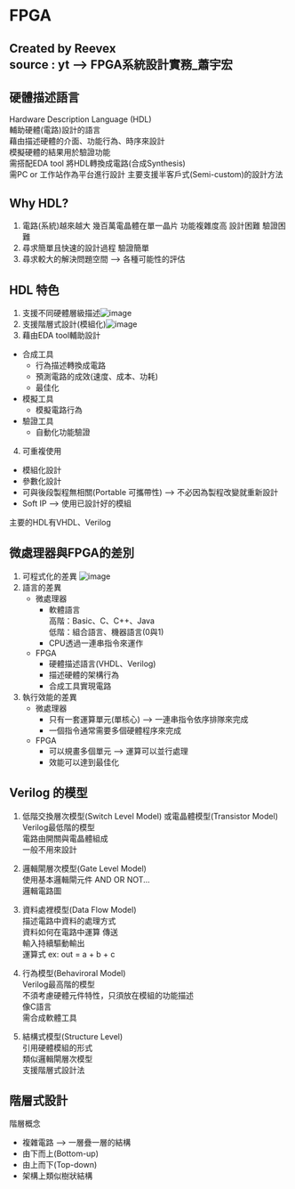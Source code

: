 FPGA
===
Created by Reevex\
source : yt --> FPGA系統設計實務_蕭宇宏
---
硬體描述語言
---
Hardware Description Language (HDL)  
輔助硬體(電路)設計的語言  
藉由描述硬體的介面、功能行為、時序來設計  
模擬硬體的結果用於驗證功能  
需搭配EDA tool 將HDL轉換成電路(合成Synthesis)  
需PC or 工作站作為平台進行設計
主要支援半客戶式(Semi-custom)的設計方法  

Why HDL?
---
1. 電路(系統)越來越大 幾百萬電晶體在單一晶片 功能複雜度高 設計困難 驗證困難
2. 尋求簡單且快速的設計過程 驗證簡單
3. 尋求較大的解決問題空間 --> 各種可能性的評估

HDL 特色
---
1. 支援不同硬體層級描述![image](https://github.com/user-attachments/assets/0b9c6a74-3af9-4d38-b6a1-6cf1cc6be096)  
2. 支援階層式設計(模組化)![image](https://github.com/user-attachments/assets/ebfabbb7-c0bc-41b6-b587-872252de8c37)  
3. 藉由EDA tool輔助設計  
  - 合成工具
    - 行為描述轉換成電路
    - 預測電路的成效(速度、成本、功耗)
    - 最佳化
  - 模擬工具
    - 模擬電路行為
  - 驗證工具  
    - 自動化功能驗證
4. 可重複使用
  - 模組化設計
  - 參數化設計
  - 可與後段製程無相關(Portable 可攜帶性) --> 不必因為製程改變就重新設計
  - Soft IP --> 使用已設計好的模組

主要的HDL有VHDL、Verilog

微處理器與FPGA的差別
---
1. 可程式化的差異
![image](https://github.com/user-attachments/assets/3dfa3e67-f0f0-4582-bfc8-1fbc145b3428)  
2. 語言的差異
   - 微處理器
     - 軟體語言  
         高階：Basic、C、C++、Java  
         低階：組合語言、機器語言(0與1)
     - CPU透過一連串指令來運作
   - FPGA
     - 硬體描述語言(VHDL、Verilog)
     - 描述硬體的架構行為
     - 合成工具實現電路
3. 執行效能的差異
   - 微處理器
     - 只有一套運算單元(單核心) --> 一連串指令依序排隊來完成
     - 一個指令通常需要多個硬體程序來完成
   - FPGA
     - 可以規畫多個單元 --> 運算可以並行處理
     - 效能可以達到最佳化

Verilog 的模型
---
1. 低階交換層次模型(Switch Level Model) 或電晶體模型(Transistor Model)
   Verilog最低階的模型  
   電路由開關與電晶體組成  
   一般不用來設計

2. 邏輯閘層次模型(Gate Level Model)  
   使用基本邏輯閘元件 AND OR NOT...  
   邏輯電路圖

3. 資料處裡模型(Data Flow Model)  
   描述電路中資料的處理方式  
   資料如何在電路中運算 傳送  
   輸入持續驅動輸出  
   運算式 ex: out = a + b + c

4. 行為模型(Behaviroral Model)  
   Verilog最高階的模型  
   不須考慮硬體元件特性，只須放在模組的功能描述  
   像C語言  
   需合成軟體工具
   
5. 結構式模型(Structure Level)  
   引用硬體模組的形式  
   類似邏輯閘層次模型  
   支援階層式設計法

階層式設計
---
階層概念
- 複雜電路 --> 一層疊一層的結構
- 由下而上(Bottom-up)
- 由上而下(Top-down)
- 架構上類似樹狀結構
  
